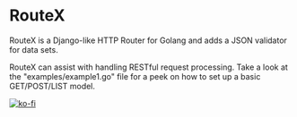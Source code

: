 # RouteX

RouteX is a Django-like HTTP Router for Golang and adds a JSON validator for data sets.

RouteX can assist with handling RESTful request processing. Take a look at the "examples/example1.go" file for
a peek on how to set up a basic GET/POST/LIST model.

[![ko-fi](https://ko-fi.com/img/githubbutton_sm.svg)](https://ko-fi.com/Z8Z4121TDS)
